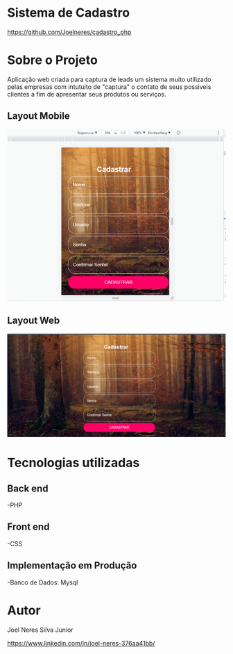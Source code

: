 # Sistema de Cadastro
https://github.com/Joelneres/cadastro_php

# Sobre o Projeto
Aplicação web criada para captura de leads um sistema muito utilizado pelas empresas com intutuito de "captura" o contato de seus possiveis clientes a fim de apresentar seus
produtos ou serviços.

## Layout Mobile
![Mobile](https://github.com/Joelneres/cadastro_php/blob/master/tela_mobile.png)

## Layout Web
![Web](https://github.com/Joelneres/cadastro_php/blob/master/tela_de_cadastro.png)

# Tecnologias utilizadas
## Back end
-PHP

## Front end
-CSS

## Implementação em Produção
-Banco de Dados: Mysql

# Autor
Joel Neres Silva Junior

https://www.linkedin.com/in/joel-neres-376aa41bb/
